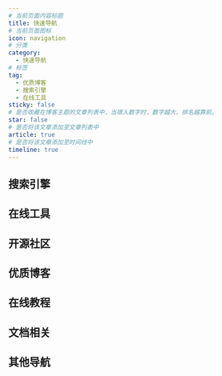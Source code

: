 ```yaml
---
# 当前页面内容标题
title: 快速导航
# 当前页面图标
icon: navigation
# 分类
category:
  - 快速导航
# 标签
tag:
  - 优质博客
  - 搜索引擎
  - 在线工具
sticky: false
# 是否收藏在博客主题的文章列表中，当填入数字时，数字越大，排名越靠前。
star: false
# 是否将该文章添加至文章列表中
article: true
# 是否将该文章添加至时间线中
timeline: true
---
```


## 搜索引擎

<NavCard arr='[{"title":"百度","url":"https://www.baidu.com/","desc":"中文搜索引擎","icon":"/navicon/baidu.ico"},{"title":"必应","url":"https://cn.bing.com/","desc":"优秀的国内外搜索引擎","icon":"/navicon/bing.ico"},{"title":"谷歌","url":"https://www.google.com/","desc":"被墙的国内外搜索引擎","icon":"/navicon/google.ico"},{"title":"找代码","url":"https://www.programcreek.com/java-api-examples/index.php","desc":"搜一下某个类的使用方法","icon":"/navicon/java.ico"}]'></NavCard>

## 在线工具

<NavCard arr='[{"title":"HTML格式化","url":"https://www.qianbo.com.cn/Tool/Beautify/Html-Formatter.html","desc":"在线HTML格式化","icon":"/navicon/formatter.ico"},{"title":"JS格式化","url":"https://www.qianbo.com.cn/Tool/Beautify/Js-Formatter.html","desc":"在线JS格式化","icon":"/navicon/formatter.ico"},{"title":"代码片段","url":"https://snippet-generator.app/?description=&tabtrigger=&snippet=&mode=vscode","desc":"生成代码片段","icon":"/navicon/snippet.ico"},{"title":"下载加速","url":"https://toolwa.com/github/","desc":"Github下载加速","icon":"/navicon/github.ico"},{"title":"菜鸟工具","url":"https://c.runoob.com/","desc":"菜鸟教程提供的工具集","icon":"/navicon/cainiao.ico"},{"title":"工具集","url":"https://tool.oschina.net/","desc":"开源中国提供的工具集","icon":"/navicon/oschina.ico"},{"title":"程序员","url":"https://tool.lu/","desc":"程序员的工具箱","icon":"/navicon/chengxuyuan.ico"},{"title":"脚本之家","url":"http://tools.jb51.net/","desc":"脚本之家提供的工具箱","icon":"/navicon/jiaoben.ico"},{"title":"W3C","url":"https://123.w3cschool.cn/webtools","desc":"W3C School旗下提供的工具箱","icon":"/navicon/w3c.ico"},{"title":"云转换","url":"https://cloudconvert.com/","desc":"在线转化","icon":"/navicon/yun.png"}]
'></NavCard>

## 开源社区

<NavCard arr='[{"title":"Dromara","url":"https://gitee.com/dromara","desc":"孵化HuTool的优秀开源社区","icon":"/navicon/dromara.ico"},{"title":"OSRC","url":"https://www.osrc.com/","desc":"开源运行时社区","icon":"/navicon/oscr.ico"},{"title":"Doocs","url":"https://doocs.gitee.io/#/README_CN","desc":"非常友好的技术社区","icon":"/navicon/doocs.ico"}]'></NavCard>

## 优质博客

<NavCard arr='[{"title":"阮一峰","url":"https://www.ruanyifeng.com/","desc":"阮一峰的个人网站","icon":"/navicon/ruan.ico"},{"title":"Road2Coding","url":"https://r2coding.com/#/","desc":"程序羊博客","icon":"/navicon/r2coding.png"},{"title":"大都督","url":"https://www.yuque.com/renyong-jmovm/dadudu","desc":"大都督周瑜的技术博客","icon":"/navicon/yuque.png"},{"title":"Gitstar","url":"https://gitstar-ranking.com/","desc":"Github项目获赞数排名","icon":"/navicon/gr.ico"},{"title":"JeeWeiXin","url":"https://jeeweixin.com/","desc":"微信小程序技术博客","icon":"/navicon/jeeweixin.ico"},{"title":"潘子夜","url":"https://www.panziye.com/","desc":"潘子夜个人博客","icon":"/navicon/panziye.ico"},{"title":"徐靖峰","url":"https://www.cnkirito.moe/","desc":"徐靖峰的个人博客","icon":"/navicon/xujingfeng.jpg"},{"title":"芋道源码","url":"https://www.iocoder.cn/","desc":"源码聚集地","icon":"/navicon/github.ico"},{"title":"全栈","url":"https://www.pdai.tech/","desc":"全栈知识体系","icon":"/navicon/pdai.ico"},{"title":"程序猿DD","url":"https://blog.didispace.com/","desc":"程序猿DD的个人博客","icon":"/navicon/dd.jpg"},{"title":"labuladong","url":"https://labuladong.gitee.io/algo/","desc":"labuladong的算法小抄","icon":"/navicon/github.ico"}]'></NavCard>

## 在线教程

<NavCard arr='[{"title":"Electron","url":"https://www.electronjs.org/","desc":"electron官方文档","icon":"/navicon/electron.svg"},{"title":"IDEA","url":"https://idea.javaguide.cn/","desc":"IDEA高效使用指南","icon":"/navicon/idea.svg"},{"title":"QuickRef","url":"https://quickref.me/","desc":"快速学习各种语言的语法","icon":"/navicon/quickref.png"},{"title":"中文网","url":"http://c.biancheng.net/","desc":"C语言中文网","icon":"/navicon/c.ico"},{"title":"菜鸟教程","url":"https://www.runoob.com/","desc":"菜鸟在线教程","icon":"/navicon/runoob.ico"},{"title":"W3C","url":"https://www.w3cschool.cn/tutorial","desc":"w3c在线基础教程","icon":"/navicon/w3c.ico"},{"title":"w3school","url":"https://www.w3school.com.cn/index.html","desc":"领先的web技术教程","icon":"/navicon/w3school.png"}]'></NavCard>



## 文档相关

<NavCard arr='[{"title":"在线MD","url":"https://markdown.com.cn/editor/","desc":"在线编写MarkDown","icon":"/navicon/github.ico"},{"title":"hope","url":"https://vuepress-theme-hope.gitee.io/v2/zh/","desc":"一个优秀静态博客搭建工具","icon":"/navicon/hope.svg"}]'></NavCard>


## 其他导航

<NavCard arr='[{"title":"MyOctoCat","url":"https://myoctocat.com/","desc":"程序员头像","icon":"/navicon/github.ico"},{"title":"LeetCode","url":"https://leetcode.cn/","desc":"刷题网站","icon":"/navicon/leetcode.ico"},{"title":"Jar包下载","url":"https://search.maven.org/","desc":"Jar包个版本下载","icon":"/navicon/jar.ico"},{"title":"ghelper","url":"http://ghelper.net/","desc":"看世界","icon":"/navicon/ghelper.png"},{"title":"Maven仓库","url":"https://mvnrepository.com/","desc":"Maven官方仓库","icon":"/navicon/mvn.ico"}]'></NavCard>

